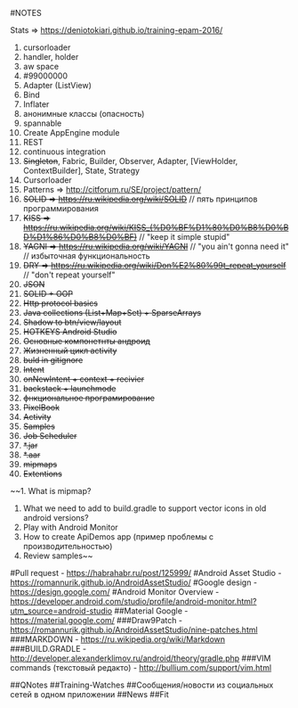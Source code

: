 #NOTES

Stats => https://deniotokiari.github.io/training-epam-2016/

1. cursorloader
1. handler, holder
1. aw space
2. #99000000
1. Adapter (ListView)
1. Bind
1. Inflater
6. анонимные классы (опасность)
4. spannable
1. Create AppEngine module
1. REST
1. continuous integration
1. ~~Singleton~~, Fabric, Builder, Observer, Adapter, [ViewHolder, ContextBuilder], State, Strategy
1. Cursorloader
1. Patterns => http://citforum.ru/SE/project/pattern/
1. ~~SOLID => https://ru.wikipedia.org/wiki/SOLID~~ // пять принципов программирования
1. ~~KISS => https://ru.wikipedia.org/wiki/KISS_(%D0%BF%D1%80%D0%B8%D0%BD%D1%86%D0%B8%D0%BF)~~ // "keep it simple stupid"
1. ~~YAGNI => https://ru.wikipedia.org/wiki/YAGNI~~ // "you ain't gonna need it" // избыточная функциональность
1. ~~DRY => https://ru.wikipedia.org/wiki/Don%E2%80%99t_repeat_yourself~~ // "don't repeat yourself"
1. ~~JSON~~
1. ~~SOLID + OOP~~
1. ~~Http protocol basics~~
1. ~~Java collections (List+Map+Set) + SparseArrays~~
1. ~~Shadow to btn/view/layout~~
2. ~~HOTKEYS Android Studio~~
3. ~~Основные компонетнты андроид~~
4. ~~Жизненный цикл activity~~
5. ~~buld in gitignore~~
5. ~~Intent~~
6. ~~onNewIntent + context + recivier~~
9. ~~backstack + launchmode~~
1. ~~фнкциональное програмирование~~
3. ~~PixelBook~~
4. ~~Activity~~
5. ~~Samples~~
6. ~~Job Scheduler~~
9. ~~*.jar~~
10. ~~*.aar~~
11. ~~mipmaps~~
12. ~~Extentions~~

~~1. What is mipmap?
1. What we need to add to build.gradle to support vector icons in old android versions?
1. Play with Android Monitor
1. How to create ApiDemos app (пример проблемы с производительностью)
1. Review samples~~

#Pull request  - https://habrahabr.ru/post/125999/
#Android Asset Studio - https://romannurik.github.io/AndroidAssetStudio/
#Google design            - https://design.google.com/
#Android Monitor Overview - https://developer.android.com/studio/profile/android-monitor.html?utm_source=android-studio
##Material Google      - https://material.google.com/
###Draw9Patch               - https://romannurik.github.io/AndroidAssetStudio/nine-patches.html
###MARKDOWN      - https://ru.wikipedia.org/wiki/Markdown
###BUILD.GRADLE        - http://developer.alexanderklimov.ru/android/theory/gradle.php
###VIM commands (текстовый редакто)  - http://bullium.com/support/vim.html

##QNotes
##Training-Watches
##Сообщения/новости из социальных сетей в одном приложении
##News
##Fit
